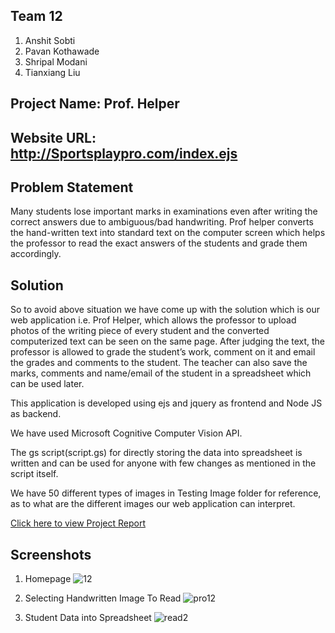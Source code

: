 ## Team 12
1. Anshit Sobti
2. Pavan Kothawade
3. Shripal Modani
4. Tianxiang Liu

## Project Name: Prof. Helper

## Website URL: http://Sportsplaypro.com/index.ejs

## Problem Statement
Many students lose important marks in examinations even after writing the correct answers due to ambiguous/bad handwriting. Prof helper converts the hand-written text into standard text on the computer screen which helps the professor to read the exact answers of the students and grade them accordingly.

## Solution
So to avoid above situation we have come up with the solution which is our web application i.e. Prof Helper, which allows the professor to upload photos of the writing piece of every student and the converted computerized text can be seen on the same page. After judging the text, the professor is allowed to grade the student’s work, comment on it and email the grades and comments to the student. The teacher can also save the marks, comments and name/email of the student in a spreadsheet which can be used later.

This application is developed using ejs and jquery as frontend and Node JS as backend.

We have used Microsoft Cognitive Computer Vision API.

The gs script(script.gs) for directly storing the data into spreadsheet is written and can be used for anyone with few changes as mentioned in the script itself.

We have 50 different types of images in Testing Image folder for reference, as to what are the different images our web application can interpret.

<a href="https://github.com/SJSU272LabF17/Prof-Helper/blob/master/272%20Report.pdf">Click here to view Project Report</a>

## Screenshots

1. Homepage
![12](https://user-images.githubusercontent.com/31905103/34096362-ea84ee00-e389-11e7-9e87-79272fe9b57b.PNG)

2. Selecting Handwritten Image To Read
![pro12](https://user-images.githubusercontent.com/31905103/34096368-f1737f24-e389-11e7-993e-e56730e9709b.PNG)

3. Student Data into Spreadsheet
![read2](https://user-images.githubusercontent.com/31905103/33978696-d7dc7b24-e055-11e7-910c-0771660f29ad.PNG)

